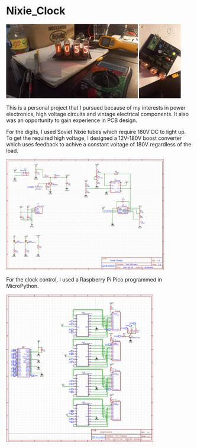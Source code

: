 # Nixie_Clock  

<img src="./images/nixie clock.jpg" height="200"  /> <img src="./images/nixie board.jpg" height="200"  />
  
This is a personal project that I pursued because of my interests in power electronics, high voltage circuits and vintage electrical components. It also was an opportunity to gain experience in PCB design.

For the digits, I used Soviet Nixie tubes which require 180V DC to light up.  
To get the required high voltage, I designed a 12V-180V boost converter which uses feedback to achive a constant voltage of 180V regardless of the load.

<img src="./images/Picture4.png" height="300"  />

For the clock control, I used a Raspberry Pi Pico programmed in MicroPython.  

<img src="./images/Picture5.png" height="400"  />
